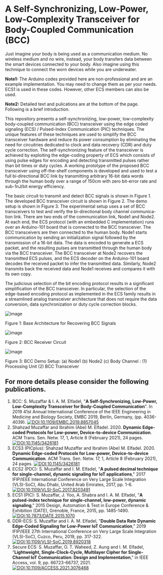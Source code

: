 # A Self-Synchronizing, Low-Power, Low-Complexity Transceiver for Body-Coupled Communication (BCC)
Just imagine your body is being used as a communication medium. No wireless medium and no wire, instead, your body transfers data between the smart devices connected to your body. Also imagine using this technique to connect the worn devices while you are underwater.

**Note1:** The Arduino codes provided here are non-professional and are an example implementation. You may need to change them as per your needs. ECS1 is used in these codes. However, other ECS members can also be used.

**Note2:** Detailed text and pulications are at the bottom of the page. Following is a brief introduction.

This repository presents a self-synchronizing, low-power, low-complexity body-coupled communication (BCC)
transceiver using the edge coded signaling (ECS) / Pulsed-Index Communication (PIC) techniques. The unique 
features of these techniques are used to simplify the BCC transceiver hardware and reduce its power 
consumption by eliminating the need for circuitries dedicated to clock and data recovery (CDR) and
duty cycle correction. The self-synchronizing feature of the transceiver is achieved by exploiting the 
edge-coding property of ECS which consists of using pulse edges for encoding and detecting transmitted 
pulses rather than bit times or duty cycles. A working prototype of the proposed BCC transceiver
using off-the-shelf components is developed and used to test a full bi-directional BCC link by transmitting
arbitrary 16-bit data words through the human body over a range of 150cm with zero bit-error rate and 
sub-1nJ/bit energy efficiency.

The basic circuit to transmit and detect BCC signals is shown in Figure 1. The developed BCC transceiver 
circuit is shown in Figure 2. The demo setup is shown in Figure 3.
The experimental setup uses a set of BCC transceivers to test and verify the bi-directional body channel communica-
tion link. There are two ends of the communication link, Node1 and Node2. At each end, the
ECS protocol (with an embedded C implementation) runs over an Arduino-101 board that is connected to the BCC
transceiver. The BCC transceivers are then connected to the human body. Node1 starts communication by sending an
initialization signal followed by the transmission of a 16-bit data. The data is encoded to generate a ECS packet, 
and the resulting pulses are transmitted through the human body via the BCC transceiver. The BCC transceiver at Node2
recovers the transmitted ECS pulses, and the ECS decoder on the Arduino-101 board decodes the received packet to
infer the transmitted data. Similarly, Node2 transmits back the received data and Node1 receives and compares it with
its own copy.

The judicious selection of the bit encoding protocol results in a significant simplification of the BCC 
transceiver. In particular, the selection of the edge-based encoding protocol as implemented in the ECS family 
results in a streamlined analog transceiver architecture that does not require the data conversion, data 
synchronization or duty cycle correction blocks.

![image](https://github.com/user-attachments/assets/86ce88d2-ea1c-45a0-add4-4ca1e31ecf58)

Figure 1: Base Architecture for Recovering BCC Signals


![image](https://github.com/user-attachments/assets/0e14e81c-b368-4fbb-a5e5-e166137244b6)

Figure 2: BCC Receiver Circuit

![image](https://github.com/user-attachments/assets/bb4cc890-44e3-423a-a085-2e25ee9d5b5a)

Figure 3: BCC Demo Setup: (a) Node1 (b) Node2 (c) Body Channel : (1) Processing Unit (2) BCC Transceiver

## For more details please consider the following publications.

1. BCC: S. Muzaffar & I. A. M. Elfadel, "**A Self-Synchronizing, Low-Power, Low-Complexity Transceiver for
   Body-Coupled Communication**". In 2019 41st Annual International Conference of the IEEE Engineering in Medicine and
   Biology Society, EMBC 2019, Berlin, Germany, (pp. 4036-4039). [![DOI:10.1109/EMBC.2019.8857045](https://zenodo.org/badge/DOI/10.1109/EMBC.2019.8857045.svg)](https://doi.org/10.1109/EMBC.2019.8857045) 
4. Shahzad Muzaffar and Ibrahim (Abe) M. Elfadel. 2020. **Dynamic Edge-coded Protocols for Low-power,
   Device-to-device Communication**. ACM Trans. Sen. Netw. 17, 1, Article 8 (February 2021), 24 pages.
   [![DOI:10.1145/3426181](https://zenodo.org/badge/DOI/10.1145/3426181.svg)](https://doi.org/10.1145/3426181)
1. ECS3 (PICplus): Shahzad Muzaffar and Ibrahim (Abe) M. Elfadel. 2020. **Dynamic Edge-coded Protocols for Low-power,
   Device-to-device Communication**. ACM Trans. Sen. Netw. 17, 1, Article 8 (February 2021), 24 pages.
   [![DOI:10.1145/3426181](https://zenodo.org/badge/DOI/10.1145/3426181.svg)](https://doi.org/10.1145/3426181)
2. ECS2 (PDC): S. Muzaffar and I. M. Elfadel, "**A pulsed decimal technique for single-channel, dynamic signaling for
   IoT applications**," 2017 IFIP/IEEE International Conference on Very Large Scale Integration (VLSI-SoC), Abu Dhabi,
   United Arab Emirates, 2017, pp. 1-6.[![DOI:10.1109/VLSI-SoC.2017.8203491](https://zenodo.org/badge/DOI/10.1109/VLSI-SoC.2017.8203491.svg)](https://ieeexplore.ieee.org/document/8203491)
4. ECS1 (PIC): S. Muzaffar, J. Yoo, A. Shabra and I. A. M. Elfadel, "**A pulsed-index technique for single-channel,
   low-power, dynamic signaling**," 2015 Design, Automation & Test in Europe Conference & Exhibition (DATE), Grenoble,
   France, 2015, pp. 1485-1490. [![DOI:10.7873/DATE.2015.1070](https://zenodo.org/badge/DOI/10.7873/DATE.2015.1070.svg)](https://ieeexplore.ieee.org/document/7092624)
5. DDR-ECS: S. Muzaffar and I. A. M. Elfadel, "**Double Data Rate Dynamic Edge-Coded Signaling for Low-Power IoT
   Communication**," 2019 IFIP/IEEE 27th International Conference on Very Large Scale Integration (VLSI-SoC),
   Cuzco, Peru, 2019, pp. 317-322. [![DOI:10.1109/VLSI-SoC.2019.8920318](https://zenodo.org/badge/DOI/10.1109/VLSI-SoC.2019.8920318.svg)](https://ieeexplore.ieee.org/document/8920318)
6. Secure ECS: S. Muzaffar, O. T. Waheed, Z. Aung and I. M. Elfadel, "**Lightweight, Single-Clock-Cycle, Multilayer
   Cipher for Single-Channel IoT Communication: Design and Implementation**," in IEEE Access, vol. 9, pp. 66723-66737,
   2021. [![DOI:10.1109/ACCESS.2021.3076468](https://zenodo.org/badge/DOI/10.1109/ACCESS.2021.3076468.svg)](https://ieeexplore.ieee.org/document/9419040)
